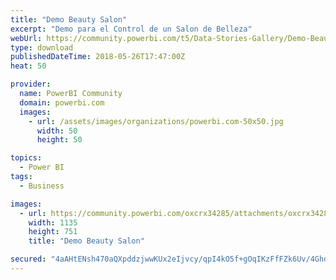 ```yaml
---
title: "Demo Beauty Salon"
excerpt: "Demo para el Control de un Salon de Belleza"
webUrl: https://community.powerbi.com/t5/Data-Stories-Gallery/Demo-Beauty-Salon/m-p/425994
type: download
publishedDateTime: 2018-05-26T17:47:00Z
heat: 50

provider:
  name: PowerBI Community
  domain: powerbi.com
  images:
    - url: /assets/images/organizations/powerbi.com-50x50.jpg
      width: 50
      height: 50

topics:
  - Power BI
tags:
  - Business

images:
  - url: https://community.powerbi.com/oxcrx34285/attachments/oxcrx34285/DataStoriesGallery/1926/1/SalonBelleza.png
    width: 1135
    height: 751
    title: "Demo Beauty Salon"

secured: "4aAHtENsh470aQXpddzjwwKUx2eIjvcy/qpI4kO5f+gOqIKzFfFZk6Uv/4GhdZAuPG2Bg0w8MC/oTvONI7JNMUsIOgEMGY0gNeS23NsxQ/aLCyZeW/6jr9l2+Ajkw17htj4Buu7406Xx5OMLhbTbl4GPdb+KMtLKS81LgX7Li5tQFrbnlQfk1UAzkMPXghygT8EQ/l05ZPiG7ekAplMLOFu7mbVDyTmvqDIvqENIQUf16/0I5G1AKJrffScYVMFLoOfKSV1g3tfsTSZWf9b8VSLGu8pyXza0a72UTLUvhZNb9hi9/7XybYKq5eueFgHo61RrvAtPOZmuHTyW49arHHHfBOHMjx6vhfumla6epCi8Pv+pEd2OVbHCM76WTWK8;TJiavJzF8X4bEGEZzw8PPQ=="
---
```


